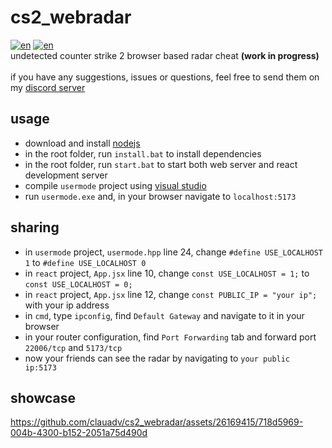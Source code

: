 # cs2_webradar
[![en](https://img.shields.io/badge/lang-en-blue.svg)](https://github.com/clauadv/cs2_webradar/blob/master/readme.md)
[![en](https://img.shields.io/badge/lang-cn-blue.svg)](https://github.com/clauadv/cs2_webradar/blob/master/readme-CN.md) <br>
undetected counter strike 2 browser based radar cheat **(work in progress)** <br>
<br>
if you have any suggestions, issues or questions, feel free to send them on my [discord server](https://discord.gg/wVzuHN8uXd)

## usage
- download and install [nodejs](https://nodejs.org/en/download/current/)
- in the root folder, run `install.bat` to install dependencies
- in the root folder, run `start.bat` to start both web server and react development server
- compile `usermode` project using [visual studio](https://visualstudio.microsoft.com/vs/community/)
- run `usermode.exe` and, in your browser navigate to `localhost:5173` <br>

## sharing
- in `usermode` project, `usermode.hpp` line 24, change `#define USE_LOCALHOST 1` to `#define USE_LOCALHOST 0`
- in `react` project, `App.jsx` line 10, change `const USE_LOCALHOST = 1;` to `const USE_LOCALHOST = 0;`
- in `react` project, `App.jsx` line 12, change `const PUBLIC_IP = "your ip";` with your ip address
- in `cmd`, type `ipconfig`, find `Default Gateway` and navigate to it in your browser
- in your router configuration, find `Port Forwarding` tab and forward port `22006/tcp` and `5173/tcp`
- now your friends can see the radar by navigating to `your public ip:5173`

## showcase
https://github.com/clauadv/cs2_webradar/assets/26169415/718d5969-004b-4300-b152-2051a75d490d

